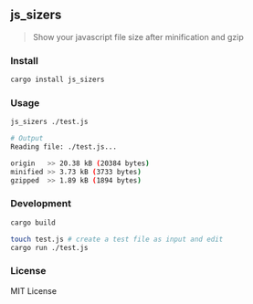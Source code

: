 ## js_sizers
> Show your javascript file size after minification and gzip

### Install

```sh
cargo install js_sizers
```

### Usage

```sh
js_sizers ./test.js
```

```sh
# Output
Reading file: ./test.js...

origin   >> 20.38 kB (20384 bytes)
minified >> 3.73 kB (3733 bytes)
gzipped  >> 1.89 kB (1894 bytes)
```

### Development

```sh
cargo build

touch test.js # create a test file as input and edit
cargo run ./test.js
```

### License

MIT License
